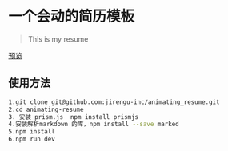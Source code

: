 # 一个会动的简历模板

> This is my resume

[预览](https://97413192.github.io/animating_show/index.html)

## 使用方法

``` bash
1.git clone git@github.com:jirengu-inc/animating_resume.git
2.cd animating-resume
3. 安装 prism.js  npm install prismjs 
4.安装解析markdown 的库，npm install --save marked
5.npm install
6.npm run dev
```


